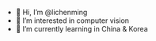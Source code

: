 - 👋 Hi, I’m @lichenming
- 👀 I’m interested in computer vision
- 🌱 I’m currently learning in China & Korea


<!---
lichenminga/lichenminga is a ✨ special ✨ repository because its `README.md` (this file) appears on your GitHub profile.
You can click the Preview link to take a look at your changes.
--->
